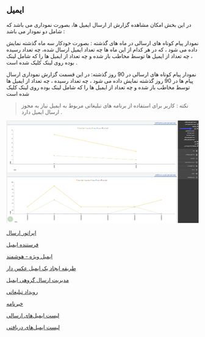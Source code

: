 ﻿## ایمیل 

در این بخش امکان مشاهده گزارش از ارسال ایمیل ها، بصورت نموداری می باشد که شامل دو نمودار می باشد :

نمودار پیام کوتاه های ارسالی در ماه های گذشته :  بصورت خودکار سه ماه گذشته نمایش داده می شود ، که در هر کدام از این ماه ها چه تعداد ایمیل ارسال شده، چه تعداد رسیده ، چه تعداد از ایمیل ها توسط مخاطب باز شده و چه تعداد از ایمیل ها را که شامل لینک بوده روی لینک کلیک شده است  .

نمودار پیام کوتاه های ارسالی در 90 روز گذشته:  در این قسمت گزارش نموداری ارسال پیام ها در 90 روز گذشته نمایش داده می شود ، چه تعداد رسیده ، چه تعداد از ایمیل ها توسط مخاطب باز شده و چه تعداد از ایمیل ها را که شامل لینک بوده روی لینک کلیک شده است 

> نکته : کاربر برای استفاده از برنامه های تبلیغاتی مربوط به ایمیل نیاز به مجوز ارسال ایمیل دارد .

![](advertising-mail.png)

[اپراتور ارسال]( http://septadocs.1st.co.com/payamgostar/documents/%D8%A7%D9%BE%D8%B1%D8%A7%D8%AA%D9%88%D8%B1-%D8%A7%D8%B1%D8%B3%D8%A7%D9%84?selectedId=1be39bfc-355d-4008-5510-08d966729247&menuItemType=1&versionId=a1cb5bd2-9978-4ca7-b9d6-08d951882868)

[فرستنده ایمیل]( http://septadocs.1st.co.com/payamgostar/documents/%D9%81%D8%B1%D8%B3%D8%AA%D9%86%D8%AF%D9%87-%D8%A7%DB%8C%D9%85%DB%8C%D9%84?selectedId=e5fccc5a-e3e8-46d3-5512-08d966729247&menuItemType=1&versionId=a1cb5bd2-9978-4ca7-b9d6-08d951882868)

[ایمیل ویژه - هوشمند]( http://septadocs.1st.co.com/payamgostar/documents/%D8%A7%DB%8C%D9%85%DB%8C%D9%84-%D9%88%DB%8C%DA%98%D9%87-%D9%87%D9%88%D8%B4%D9%85%D9%86%D8%AF?selectedId=5f3ab477-bba1-eb11-a032-ac1f6bc6cd90&menuItemType=1&versionId=a1cb5bd2-9978-4ca7-b9d6-08d951882868)

[طریقه ایجاد یک ایمیل عکس دار]( http://septadocs.1st.co.com/payamgostar/documents/%D8%B7%D8%B1%DB%8C%D9%82%D9%87-%D8%A7%DB%8C%D8%AC%D8%A7%D8%AF-%D8%A7%DB%8C%D9%85%DB%8C%D9%84-%D8%B9%DA%A9%D8%B3%D8%AF%D8%A7%D8%B1?selectedId=603ab477-bba1-eb11-a032-ac1f6bc6cd90&menuItemType=1&versionId=a1cb5bd2-9978-4ca7-b9d6-08d951882868)

[مدیریت ارسال گروهی ایمیل]( http://septadocs.1st.co.com/payamgostar/documents/%D8%B5%D9%81%D8%AD%D9%87%E2%80%8C%DB%8C-%D8%A7%D8%B5%D9%84%DB%8C-%D8%A7%D8%B1%D8%B3%D8%A7%D9%84-%DA%AF%D8%B1%D9%88%D9%87%DB%8C-%D8%A7%DB%8C%D9%85%DB%8C%D9%84?selectedId=09baad68-2e1b-4aac-b0d6-8072e3581691&menuItemType=1&versionId=a1cb5bd2-9978-4ca7-b9d6-08d951882868)

[رویداد تبلیغاتی]( http://septadocs.1st.co.com/payamgostar/documents/%D8%B5%D9%81%D8%AD%D9%87%E2%80%8C%DB%8C-%D8%A7%D8%B5%D9%84%DB%8C-%D8%B1%D9%88%DB%8C%D8%AF%D8%A7%D8%AF-%D8%AA%D8%A8%D9%84%DB%8C%D8%BA%D8%A7%D8%AA%DB%8C-%D8%A7%DB%8C%D9%85%DB%8C%D9%84?selectedId=2b3ab477-bba1-eb11-a032-ac1f6bc6cd90&menuItemType=1&versionId=a1cb5bd2-9978-4ca7-b9d6-08d951882868)

[خبرنامه]( http://septadocs.1st.co.com/payamgostar/documents/%D8%B5%D9%81%D8%AD%D9%87-%D8%A7%D8%B5%D9%84%DB%8C-%D8%AE%D8%A8%D8%B1%D9%86%D8%A7%D9%85%D9%87-%D8%A7%DB%8C%D9%85%DB%8C%D9%84?selectedId=2f3ab477-bba1-eb11-a032-ac1f6bc6cd90&menuItemType=1&versionId=a1cb5bd2-9978-4ca7-b9d6-08d951882868)

[لیست ایمیل‌های ارسالی]( http://septadocs.1st.co.com/payamgostar/documents/%D9%84%DB%8C%D8%B3%D8%AA-%D9%BE%DB%8C%D8%A7%D9%85%DA%A9%E2%80%8C%D9%87%D8%A7%DB%8C-%D8%A7%D8%B1%D8%B3%D8%A7%D9%84%DB%8C-?selectedId=4d5c0f47-f8e9-4f82-550c-08d966729247&menuItemType=1&versionId=a1cb5bd2-9978-4ca7-b9d6-08d951882868)

[لیست ایمیل‌های دریافتی]( http://septadocs.1st.co.com/payamgostar/documents/%D9%84%DB%8C%D8%B3%D8%AA-%D8%A7%DB%8C%D9%85%DB%8C%D9%84%E2%80%8C%D9%87%D8%A7%DB%8C-%D8%AF%D8%B1%DB%8C%D8%A7%D9%81%D8%AA%DB%8C?selectedId=12960cc0-ae2c-4e4a-9707-5050db338e88&menuItemType=1&versionId=a1cb5bd2-9978-4ca7-b9d6-08d951882868)
